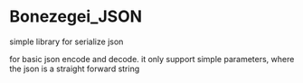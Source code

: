 # Bonezegei_JSON
simple library for serialize json

for basic json encode and decode. it only support simple parameters, where the json is a straight forward string
